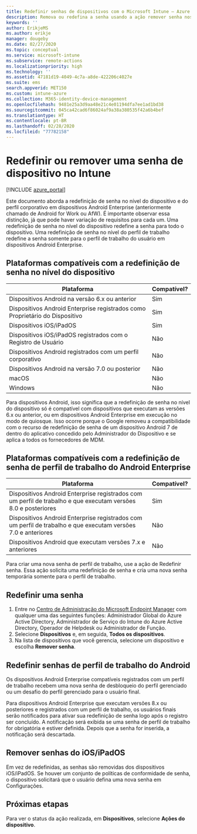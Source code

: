 ```yaml
---
title: Redefinir senhas de dispositivos com o Microsoft Intune – Azure | Microsoft Docs
description: Remova ou redefina a senha usando a ação remover senha nos dispositivos que você gerencia ou monitora com o Intune.
keywords: ''
author: ErikjeMS
ms.author: erikje
manager: dougeby
ms.date: 02/27/2020
ms.topic: conceptual
ms.service: microsoft-intune
ms.subservice: remote-actions
ms.localizationpriority: high
ms.technology: ''
ms.assetid: 47181d19-4049-4c7a-a8de-422206c4027e
ms.suite: ems
search.appverid: MET150
ms.custom: intune-azure
ms.collection: M365-identity-device-management
ms.openlocfilehash: 9481e25a3d9aa48e21c4e01194dfa7ee1ad1bd38
ms.sourcegitcommit: 045ca42cad6f86024af9a38a380535f42a6b4bef
ms.translationtype: HT
ms.contentlocale: pt-BR
ms.lasthandoff: 02/28/2020
ms.locfileid: "77782158"
---
```

# <a name="reset-or-remove-a-device-passcode-in-intune"></a>Redefinir ou remover uma senha de dispositivo no Intune

[!INCLUDE [azure_portal](../includes/azure_portal.md)]

Este documento aborda a redefinição de senha no nível do dispositivo e do perfil corporativo em dispositivos Android Enterprise (anteriormente chamado de Android for Work ou AfW). É importante observar essa distinção, já que pode haver variação de requisitos para cada um. Uma redefinição de senha no nível do dispositivo redefine a senha para todo o dispositivo. Uma redefinição de senha no nível do perfil de trabalho redefine a senha somente para o perfil de trabalho do usuário em dispositivos Android Enterprise.

## <a name="supported-platforms-for-device-level-passcode-reset"></a>Plataformas compatíveis com a redefinição de senha no nível do dispositivo

| Plataforma | Compatível? |
| ---- | ---- |
| Dispositivos Android na versão 6.x ou anterior | Sim |
| Dispositivos Android Enterprise registrados como Proprietário do Dispositivo | Sim |
| Dispositivos iOS/iPadOS | Sim |
| Dispositivos iOS/iPadOS registrados com o Registro de Usuário | Não |
| Dispositivos Android registrados com um perfil corporativo | Não |
| Dispositivos Android na versão 7.0 ou posterior | Não |
| macOS | Não |
| Windows | Não |

Para dispositivos Android, isso significa que a redefinição de senha no nível do dispositivo só é compatível com dispositivos que executam as versões 6.x ou anterior, ou em dispositivos Android Enterprise em execução no modo de quiosque. Isso ocorre porque o Google removeu a compatibilidade com o recurso de redefinição de senha de um dispositivo Android 7 de dentro do aplicativo concedido pelo Administrador do Dispositivo e se aplica a todos os fornecedores de MDM.

## <a name="supported-platforms-for-android-enterprise-work-profile-passcode-reset"></a>Plataformas compatíveis com a redefinição de senha de perfil de trabalho do Android Enterprise

| Plataforma | Compatível? |
| ---- | ---- |
| Dispositivos Android Enterprise registrados com um perfil de trabalho e que executam versões 8.0 e posteriores | Sim |
| Dispositivos Android Enterprise registrados com um perfil de trabalho e que executam versões 7.0 e anteriores | Não |
| Dispositivos Android que executam versões 7.x e anteriores | Não |

Para criar uma nova senha de perfil de trabalho, use a ação de Redefinir senha. Essa ação solicita uma redefinição de senha e cria uma nova senha temporária somente para o perfil de trabalho. 

## <a name="reset-a-passcode"></a>Redefinir uma senha


1. Entre no [Centro de Administração do Microsoft Endpoint Manager](https://go.microsoft.com/fwlink/?linkid=2109431) com qualquer uma das seguintes funções: Administrador Global do Azure Active Directory, Administrador de Serviço do Intune do Azure Active Directory, Operador de Helpdesk ou Administrador de Função.
2. Selecione **Dispositivos** e, em seguida, **Todos os dispositivos**.
3. Na lista de dispositivos que você gerencia, selecione um dispositivo e escolha **Remover senha**.

## <a name="reset-android-work-profile-passcodes"></a>Redefinir senhas de perfil de trabalho do Android

Os dispositivos Android Enterprise compatíveis registrados com um perfil de trabalho recebem uma nova senha de desbloqueio do perfil gerenciado ou um desafio do perfil gerenciado para o usuário final.

Para dispositivos Android Enterprise que executam versões 8.x ou posteriores e registrados com um perfil de trabalho, os usuários finais serão notificados para ativar sua redefinição de senha logo após o registro ser concluído. A notificação será exibida se uma senha de perfil de trabalho for obrigatória e estiver definida. Depois que a senha for inserida, a notificação será descartada.


## <a name="remove-iosipados-passcodes"></a>Remover senhas do iOS/iPadOS

Em vez de redefinidas, as senhas são removidas dos dispositivos iOS/iPadOS. Se houver um conjunto de políticas de conformidade de senha, o dispositivo solicitará que o usuário defina uma nova senha em Configurações.

## <a name="next-steps"></a>Próximas etapas

Para ver o status da ação realizada, em **Dispositivos**, selecione **Ações do dispositivo**.
